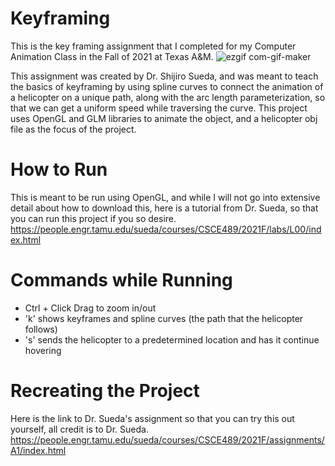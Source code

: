 # Keyframing
This is the key framing assignment that I completed for my Computer Animation Class in the Fall of 2021 at Texas A&amp;M.
![ezgif com-gif-maker](https://media.github.tamu.edu/user/11447/files/97d88600-30e0-11ec-973a-fa68cd0954ac)

This assignment was created by Dr. Shijiro Sueda, and was meant to teach the basics of keyframing by using spline curves to connect the animation of a helicopter on a unique path, along with the arc length parameterization, so that we can get a uniform speed while traversing the curve. This project uses OpenGL and GLM libraries to animate the object, and a helicopter obj file as the focus of the project.

# How to Run
This is meant to be run using OpenGL, and while I will not go into extensive detail about how to download this, here is a tutorial from Dr. Sueda, so that you can run this project if you so desire. https://people.engr.tamu.edu/sueda/courses/CSCE489/2021F/labs/L00/index.html

# Commands while Running
* Ctrl + Click Drag to zoom in/out
* 'k' shows keyframes and spline curves (the path that the helicopter follows)
* 's' sends the helicopter to a predetermined location and has it continue hovering

# Recreating the Project
Here is the link to Dr. Sueda's assignment so that you can try this out yourself, all credit is to Dr. Sueda.
https://people.engr.tamu.edu/sueda/courses/CSCE489/2021F/assignments/A1/index.html
